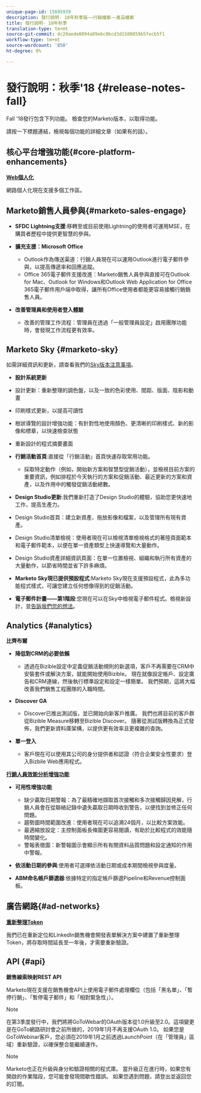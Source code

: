 ```yaml
---
unique-page-id: 15695939
description: 發行說明- 18年秋季版——行銷檔案——產品檔案
title: 發行說明- 18年秋季
translation-type: tm+mt
source-git-commit: dc20aede0894a09e6c0bcd3d1580859b5fecb5f1
workflow-type: tm+mt
source-wordcount: '850'
ht-degree: 0%

---
```



# 發行說明：秋季&#39;18 {#release-notes-fall}

Fall &#39;18發行包含下列功能。 檢查您的Marketo版本，以取得功能。

請按一下標題連結，檢視每個功能的詳細文章（如果有的話）。

## 核心平台增強功能{#core-platform-enhancements}

**[Web個人化](/help/marketo/product-docs/web-personalization/getting-started/workspaces-in-web-personalization.md)**

網路個人化現在支援多個工作區。

## Marketo銷售人員參與{#marketo-sales-engage}

* **SFDC Lightning支援**:移轉至或目前使用Lightning的使用者可運用MSE，在購買者歷程中提供更智慧的參與。

* **擴充支援：Microsoft Office**

   * Outlook作為傳送渠道：行銷人員現在可以運用Outlook進行電子郵件參與，以提高傳遞率和回應追蹤。
   * Office 365電子郵件支援改進：Marketo銷售人員參與直接可在Outlook for Mac、Outlook for Windows和Outlook Web Application for Office 365電子郵件用戶端中取得，讓所有Office使用者都能更容易接觸行銷銷售人員。

* **改善管理員和使用者登入體驗**

   * 改善的管理工作流程：管理員在透過「一般管理員設定」啟用團隊功能時，會發現工作流程更有效率。

## Marketo Sky {#marketo-sky}

如需詳細資訊和更新，請查看我們的[Sky版本注意事項](https://help.marketo.com)。

* **設計系統更新**

* 設計更新：重新整理的調色盤，以及一致的色彩使用、間距、版面、陰影和動畫
* 印刷樣式更新，以提高可讀性
* 樹狀導覽的設計增強功能：有針對性地使用顏色、更清晰的印刷樣式、新的影像和標章，以快速檢查狀態
* 重新設計的程式摘要畫面

* **行銷活動首頁**:直接從「行銷活動」首頁快速存取常用功能。

   * 採取特定動作（例如，開始新方案和智慧型促銷活動），並檢視目前方案的重要資訊，例如排程於今天執行的方案和促銷活動、最近更新的方案和資產，以及作用中的觸發促銷活動總數。

* **Design Studio更新**:我們重新打造了Design Studio的體驗，協助您更快速地工作，提高生產力。
* Design Studio首頁：建立新資產、拖放影像和檔案，以及管理所有現有資產。
* Design Studio清單檢視：使用者現在可以檢視清單檢視格式的著陸頁面範本和電子郵件範本，以便在單一資產類型上快速導覽和大量動作。
* Design Studio資產詳細資訊頁面：在單一位置檢視、組織和執行所有資產的大量動作，以節省時間並省下許多麻煩。
* **Marketo Sky現已提供預設程式**:Marketo Sky現在支援預設程式，此為多功能程式樣式，可讓您建立任何想像得到的促銷活動。
* **電子郵件計畫——第1階段**:您現在可以在Sky中檢視電子郵件程式。檢視新設計，並[告訴我們您的想法](https://go.marketo.com/NextGenUX---USA---Apr-2018-fcp_Landing-Page-Feedback.html)。

## Analytics {#analytics}

**比齊布爾**

* **降低對CRM的必要依賴**

   * 透過在Bizible設定中定義促銷活動規則的新選項，客戶不再需要在CRM中安裝套件或解決方案，就能開始使用Bizible。 現在就像設定帳戶、設定廣告和CRM連線，然後執行標準設定和設定一樣簡單。 我們預期，這將大幅改善我們銷售工程團隊的入職時間。

* **Discover GA**

   * Discover已推出測試版，並已開始向新客戶推廣。 我們也將目前的客戶群從Bizible Measure移轉至Bizible Discover。 隨著從測試版轉換為正式發佈，我們更新資料庫架構，以提供更有效率且更複雜的查詢。

* **單一登入**

   * 客戶現在可以使用其公司的身分提供者和認證（符合企業安全性要求）登入Bizbile Web應用程式。

**[行銷人員效能分析增強功能](../../product-docs/reporting/performance-insights/performance-insights-overview.md)**

* **可用性增強功能**

   * 缺少贏取日期警報：為了最精確地擷取首次接觸和多次接觸歸因見解，行銷人員會在從聯絡記錄中遺失贏取日期時收到警告，以便找到並修正任何問題。
   * 趨勢圖時間範圍改進：使用者現在可以追溯24個月，以比較方案效能。
   * 最適縮放設定：主控制面板長條圖更容易閱讀，有助於比較程式的效能隨時間變化。
   * 警報表徵圖：新警報圖示會顯示所有有關資料品質問題和設定通知的作用中警報。

* **依活動日期的參與**:使用者可選擇依活動日期或成本期間檢視參與度量。
* **ABM命名帳戶篩選器**:依據特定的指定帳戶篩選Pipeline和Revenue控制面板。

## 廣告網路{#ad-networks}

**[重新整理Token](../../product-docs/demand-generation/social/social-functions/set-up-linkedin-lead-gen-forms.md)**

我們已在重新定位和LinkedIn銷售機會開發表單解決方案中建置了重新整理Token，將存取時間延長至一年後，才需要重新驗證。

## API {#api}

**銷售線索映射REST API**

Marketo現在支援在銷售機會API上使用電子郵件處理欄位（包括「黑名單」、「暫停行銷」、「暫停電子郵件」和「相對緊急性」）。

>[!NOTE]
>
>在第3季度發行中，我們將將GoToWebar的OAuth版本從1.0升級至2.0。這項變更是在GoTo網路研討會之前所做的，2019年1月不再支援OAuth 1.0。 如果您是GoToWebinar客戶，您必須在2019年1月之前透過LaunchPoint（在「管理員」區域）重新驗證，以確保整合能繼續運作。

>[!NOTE]
>
>Marketo也正在升級與身分和驗證相關的程式庫。 當升級正在進行時，如果您有開啟的作業階段，您可能會發現間歇性錯誤。 如果您遇到問題，請登出並返回您的訂閱。
